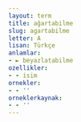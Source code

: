```yaml
---
layout: term
title: ağartabilme
slug: agartabilme
letter: A
lisan: Türkçe
anlamlar:
- ► beyazlatabilme
ozellikler:
- - isim
ornekler:
- - ''
orneklerkaynak:
- - ''
---
```

